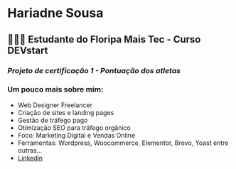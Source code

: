 # Hariadne Sousa
## 👩🏻‍💻 Estudante do Floripa Mais Tec - Curso DEVstart
### *Projeto de certificação 1 - Pontuação dos atletas*

### Um pouco mais sobre mim:
* Web Designer Freelancer
* Criação de sites e landing pages
* Gestão de tráfego pago
* Otimização SEO para tráfego orgânico
* Foco: Marketing Digital e Vendas Online
* Ferramentas: Wordpress, Woocommerce, Elementor, Brevo, Yoast entre outras...
* [Linkedin](https://www.linkedin.com/in/hariadnesousa/)
  
